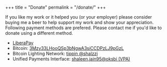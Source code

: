 +++
title = "Donate"
permalink = "/donate/"
+++

If you like my work or it helped you (or your employer)
please consider buying me a beer to help support my work and
show your appreciation.  
Following payment methods are prefered. Please contact me
if you'd like to donate using a different method.

- [LiberaPay][2]
- Bitcoin: [3Mzy33LHooQSp3bNgwA3siCCDPzLJ9pGzL][1]
- Bitcoin Lighting Network: [tippin @shalzzj](https://tippin.me/@shalzzj)
- Unified Payments Interface: [shaleen.jain95@oksbi (VPA)][3]


[1]: bitcoin:3Mzy33LHooQSp3bNgwA3siCCDPzLJ9pGzL
[2]: https://liberapay.com/shalzz/donate
[3]: upi://pay?pa=shaleen.jain95%40oksbi&pn=Shaleen%20jain&am=500
[4]: https://www.patreon.com/shalzz
[5]: https://www.paypal.me/shalzz

